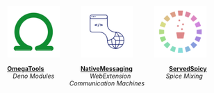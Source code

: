 
<br>

<div align = center>

[<img
    width = 120
    src = 'Assets/OmegaTools.png'
/>][OmegaTools]                   
[<img
    width = 120
    src = 'Assets/NativeMessaging.png'
/>][NativeMessaging]                   
[<img
    width = 120
    src = 'Assets/ServedSpicy.png'
/>][ServedSpicy]

**[OmegaTools]**                        **[NativeMessaging]**                        **[ServedSpicy]**<br>
 *Deno Modules*                        *WebExtension*                         *Spice Mixing* <br>
*Communication* *Machines*

</div>

<br>


<!----------------------------------------------------------------------------->

[NativeMessaging]: https://github.com/NativeMessaging
[ServedSpicy]: https://github.com/ServedSpicy
[OmegaTools]: https://github.com/OmegaTools
